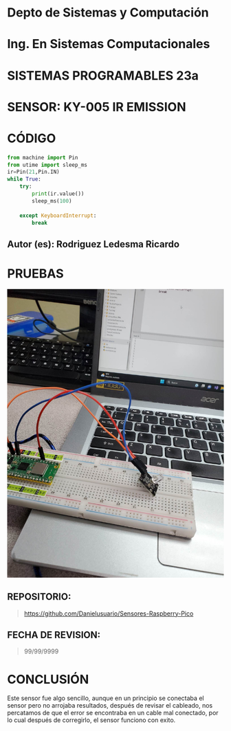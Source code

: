 # Depto de Sistemas y Computación
# Ing. En Sistemas Computacionales
# SISTEMAS PROGRAMABLES 23a

# SENSOR: KY-005 IR EMISSION

# CÓDIGO
```python
from machine import Pin
from utime import sleep_ms
ir=Pin(21,Pin.IN)
while True:
    try:
        print(ir.value())
        sleep_ms(100)
        
    except KeyboardInterrupt:
        break
```

## Autor (es): Rodriguez Ledesma Ricardo

# PRUEBAS

![Image](https://github.com/Danielusuario/Sensores-Raspberry-Pico/blob/main/Imagenes/KY-005IrEmission.jpg)

## REPOSITORIO: 
> https://github.com/Danielusuario/Sensores-Raspberry-Pico

## FECHA DE REVISION: 
> 99/99/9999

# CONCLUSIÓN
Este sensor fue algo sencillo, aunque en un principio se conectaba el sensor pero no arrojaba resultados, después de revisar el cableado, nos percatamos de que el error se encontraba en un cable mal conectado, por lo cual después de corregirlo, el sensor funciono con exito. 
